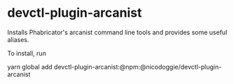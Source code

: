 # devctl-plugin-arcanist

Installs Phabricator's arcanist command line tools and provides some useful aliases.


To install, run 

yarn global add devctl-plugin-arcanist:@npm:@nicodoggie/devctl-plugin-arcanist
